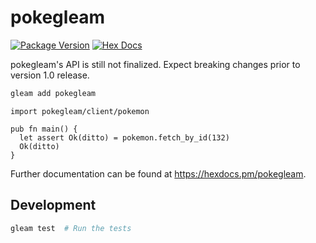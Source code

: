 # pokegleam

[![Package Version](https://img.shields.io/hexpm/v/pokegleam)](https://hex.pm/packages/pokegleam)
[![Hex Docs](https://img.shields.io/badge/hex-docs-ffaff3)](https://hexdocs.pm/pokegleam/)

pokegleam's API is still not finalized. Expect breaking changes prior to version 1.0 release.

```sh
gleam add pokegleam
```
```gleam
import pokegleam/client/pokemon

pub fn main() {
  let assert Ok(ditto) = pokemon.fetch_by_id(132)
  Ok(ditto)
}
```

Further documentation can be found at <https://hexdocs.pm/pokegleam>.

## Development

```sh
gleam test  # Run the tests
```
